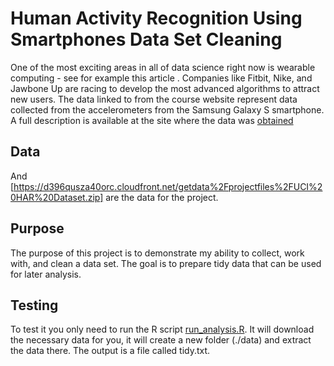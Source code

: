 # Human Activity Recognition Using Smartphones Data Set Cleaning

One of the most exciting areas in all of data science right now is wearable computing - see for example this article . Companies like Fitbit, Nike, and Jawbone Up are racing to develop the most advanced algorithms to attract new users. The data linked to from the course website represent data collected from the accelerometers from the Samsung Galaxy S smartphone. A full description is available at the site where the data was [obtained](http://archive.ics.uci.edu/ml/datasets/Human+Activity+Recognition+Using+Smartphones) 

## Data
And [https://d396qusza40orc.cloudfront.net/getdata%2Fprojectfiles%2FUCI%20HAR%20Dataset.zip] are the data for the project.
 
## Purpose
The purpose of this project is to demonstrate my ability to collect, work with, and clean a data set. The goal is to prepare tidy data that can be used for later analysis.

## Testing
To test it you only need to run the R script [run_analysis.R](run_analysis.R). It will download the necessary data for you, it will create a new folder (./data) and extract the data there. The output is a file called tidy.txt.

